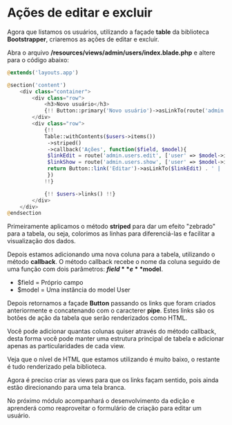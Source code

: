 # Ações de editar e excluir

Agora que listamos os usuários, utilizando a façade **table** da biblioteca **Bootstrapper**, criaremos as ações de editar e excluir.

Abra o arquivo **/resources/views/admin/users/index.blade.php** e altere para o código abaixo:

```php
@extends('layouts.app')

@section('content')
    <div class="container">
        <div class="row">
            <h3>Novo usuário</h3>
            {!! Button::primary('Novo usuário')->asLinkTo(route('admin.users.create')) !!}
        </div>
        <div class="row">
            {!!
            Table::withContents($users->items())
             ->striped()
             ->callback('Ações', function($field, $model){
             $linkEdit = route('admin.users.edit', ['user' => $model->id]);
             $linkShow = route('admin.users.show', ['user' => $model->id]);
             return Button::link('Editar')->asLinkTo($linkEdit) . ' | ' . Button::link('Ver')->asLinkTo($linkShow);
             })
            !!}

            {!! $users->links() !!}
        </div>
    </div>
@endsection
```

Primeiramente aplicamos o método **striped** para dar um efeito "zebrado" para a tabela, ou seja, colorimos as linhas para diferenciá-las e facilitar a visualização dos dados.

Depois estamos adicionando uma nova coluna para a tabela, utilizando o método **callback**. O método callback recebe o nome da coluna seguido de uma função com dois parâmetros: **$field** e **$model**.

* $field = Próprio campo
* $model = Uma instância do model User

Depois retornamos a façade **Button** passando os links que foram criados anteriormente e concatenando com o caracterer **pipe**. Estes links são os botões de ação da tabela que serão renderizados como HTML.

Você pode adicionar quantas colunas quiser através do método callback, desta forma você pode manter uma estrutura principal de tabela e adicionar apenas as particularidades de cada view.

Veja que o nível de HTML que estamos utilizando é muito baixo, o restante é tudo renderizado pela biblioteca.

Agora é preciso criar as views para que os links façam sentido, pois ainda estão direcionando para uma tela branca.

No próximo módulo acompanhará o desenvolvimento da edição e aprenderá como reaproveitar o formulário de criação para editar um usuário.